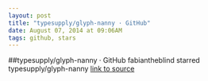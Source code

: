 ```yaml
---
layout: post
title: "typesupply/glyph-nanny · GitHub"
date: August 07, 2014 at 09:06AM
tags: github, stars
---
```

##typesupply/glyph-nanny · GitHub
fabiantheblind starred typesupply/glyph-nanny
[link to source](http://ift.tt/1szrVp6) 
